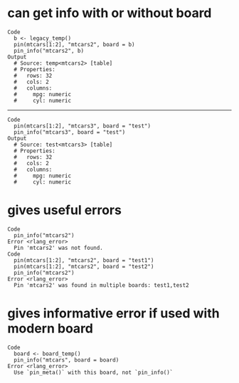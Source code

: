 # can get info with or without board

    Code
      b <- legacy_temp()
      pin(mtcars[1:2], "mtcars2", board = b)
      pin_info("mtcars2", b)
    Output
      # Source: temp<mtcars2> [table]
      # Properties:
      #   rows: 32
      #   cols: 2
      #   columns:
      #     mpg: numeric
      #     cyl: numeric

---

    Code
      pin(mtcars[1:2], "mtcars3", board = "test")
      pin_info("mtcars3", board = "test")
    Output
      # Source: test<mtcars3> [table]
      # Properties:
      #   rows: 32
      #   cols: 2
      #   columns:
      #     mpg: numeric
      #     cyl: numeric

# gives useful errors

    Code
      pin_info("mtcars2")
    Error <rlang_error>
      Pin 'mtcars2' was not found.
    Code
      pin(mtcars[1:2], "mtcars2", board = "test1")
      pin(mtcars[1:2], "mtcars2", board = "test2")
      pin_info("mtcars2")
    Error <rlang_error>
      Pin 'mtcars2' was found in multiple boards: test1,test2

# gives informative error if used with modern board

    Code
      board <- board_temp()
      pin_info("mtcars", board = board)
    Error <rlang_error>
      Use `pin_meta()` with this board, not `pin_info()`

